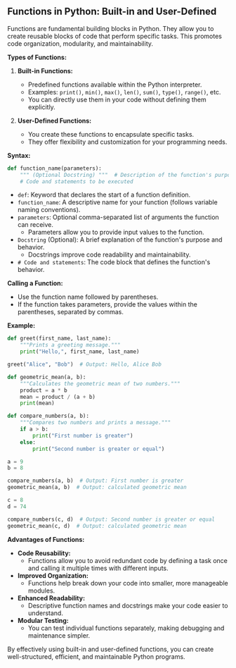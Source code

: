 ## Functions in Python: Built-in and User-Defined

Functions are fundamental building blocks in Python. They allow you to create reusable blocks of code that perform specific tasks. This promotes code organization, modularity, and maintainability.

**Types of Functions:**

1. **Built-in Functions:**
   - Predefined functions available within the Python interpreter.
   - Examples: `print()`, `min()`, `max()`, `len()`, `sum()`, `type()`, `range()`, etc.
   - You can directly use them in your code without defining them explicitly.

2. **User-Defined Functions:**
   - You create these functions to encapsulate specific tasks.
   - They offer flexibility and customization for your programming needs.

**Syntax:**

```python
def function_name(parameters):
    """ (Optional Docstring) """  # Description of the function's purpose
    # Code and statements to be executed
```

- `def`: Keyword that declares the start of a function definition.
- `function_name`: A descriptive name for your function (follows variable naming conventions).
- `parameters`: Optional comma-separated list of arguments the function can receive.
  - Parameters allow you to provide input values to the function.
- `Docstring` (Optional): A brief explanation of the function's purpose and behavior.
  - Docstrings improve code readability and maintainability.
- `# Code and statements`: The code block that defines the function's behavior.

**Calling a Function:**

- Use the function name followed by parentheses.
- If the function takes parameters, provide the values within the parentheses, separated by commas.

**Example:**

```python
def greet(first_name, last_name):
    """Prints a greeting message."""
    print("Hello,", first_name, last_name)

greet("Alice", "Bob")  # Output: Hello, Alice Bob

def geometric_mean(a, b):
    """Calculates the geometric mean of two numbers."""
    product = a * b
    mean = product / (a + b)
    print(mean)

def compare_numbers(a, b):
    """Compares two numbers and prints a message."""
    if a > b:
        print("First number is greater")
    else:
        print("Second number is greater or equal")

a = 9
b = 8

compare_numbers(a, b)  # Output: First number is greater
geometric_mean(a, b)  # Output: calculated geometric mean

c = 8
d = 74

compare_numbers(c, d)  # Output: Second number is greater or equal
geometric_mean(c, d)  # Output: calculated geometric mean
```

**Advantages of Functions:**

- **Code Reusability:**
   - Functions allow you to avoid redundant code by defining a task once and calling it multiple times with different inputs.
- **Improved Organization:**
   - Functions help break down your code into smaller, more manageable modules.
- **Enhanced Readability:**
   - Descriptive function names and docstrings make your code easier to understand.
- **Modular Testing:**
   - You can test individual functions separately, making debugging and maintenance simpler.

By effectively using built-in and user-defined functions, you can create well-structured, efficient, and maintainable Python programs.
